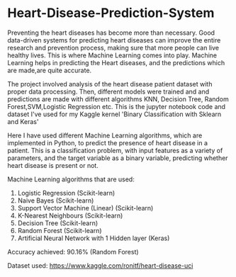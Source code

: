 # Heart-Disease-Prediction-System
Preventing the heart diseases has become more than necessary. Good data-driven systems for predicting heart diseases can improve the entire research and prevention process, making sure that more people can live healthy lives. This is where Machine Learning comes into play. Machine Learning helps in predicting the Heart diseases, and the predictions which are made,are quite accurate.

The project involved analysis of the heart disease patient dataset with proper data processing. Then, different models were trained and and predictions are made with different algorithms KNN, Decision Tree, Random Forest,SVM,Logistic Regression etc. This is the jupyter notebook code and dataset I've used for my Kaggle kernel 'Binary Classification with Sklearn and Keras'

Here I have used different Machine Learning algorithms, which are implemented in Python, to predict the presence of heart disease in a patient. This is a classification problem, with input features as a variety of parameters, and the target variable as a binary variable, predicting whether heart disease is present or not.

Machine Learning algorithms that are used:

1. Logistic Regression (Scikit-learn)
2. Naive Bayes (Scikit-learn)
3. Support Vector Machine (Linear) (Scikit-learn)
4. K-Nearest Neighbours (Scikit-learn)
5. Decision Tree (Scikit-learn)
6. Random Forest (Scikit-learn)
7. Artificial Neural Network with 1 Hidden layer (Keras)

Accuracy achieved: 90.16% (Random Forest)

Dataset used: https://www.kaggle.com/ronitf/heart-disease-uci
